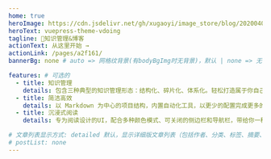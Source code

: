 ```yaml
---
home: true
heroImage: https://cdn.jsdelivr.net/gh/xugaoyi/image_store/blog/20200409124835.png
heroText: vuepress-theme-vdoing
tagline: 🚀知识管理&博客
actionText: 从这里开始 →
actionLink: /pages/a2f161/
bannerBg: none # auto => 网格纹背景(有bodyBgImg时无背景)，默认 | none => 无 | '大图地址' | background: 自定义背景样式       提示：如发现文本颜色不适应你的背景时可以到palette.styl修改$bannerTextColor变量

features: # 可选的
  - title: 知识管理
    details: 包含三种典型的知识管理形态：结构化、碎片化、体系化。轻松打造属于你自己的知识管理平台
  - title: 简洁高效
    details: 以 Markdown 为中心的项目结构，内置自动化工具，以更少的配置完成更多的事。配合多维索引快速定位每个知识点
  - title: 沉浸式阅读
    details: 专为阅读设计的UI，配合多种颜色模式、可关闭的侧边栏和导航栏，带给你一种沉浸式阅读体验

# 文章列表显示方式: detailed 默认，显示详细版文章列表（包括作者、分类、标签、摘要、分页等）| simple => 显示简约版文章列表（仅标题和日期）| none 不显示文章列表
# postList: none
---
```

[comment]: <> (    link: /web/ # 可选)

[comment]: <> (    imgUrl: /img/web.png # 可选)
[comment]: <> (<p align="center">)

[comment]: <> (  <a class="become-sponsor" href="/pages/1b12ed/">支持这个项目</a>)

[comment]: <> (</p>)

[comment]: <> (<style>)

[comment]: <> (.become-sponsor{)

[comment]: <> (  padding: 8px 20px;)

[comment]: <> (  display: inline-block;)

[comment]: <> (  color: #11a8cd;)

[comment]: <> (  border-radius: 30px;)

[comment]: <> (  box-sizing: border-box;)

[comment]: <> (  border: 1px solid #11a8cd;)

[comment]: <> (})

[comment]: <> (</style>)

[comment]: <> (<br/>)

[comment]: <> (<p align="center">)

[comment]: <> (  <a href="https://www.npmjs.com/package/vuepress-theme-vdoing" target="_blank"><img src="https://img.shields.io/npm/v/vuepress-theme-vdoing" alt="npm" class="no-zoom"></a>)

[comment]: <> (  <a href="https://www.npmjs.com/package/vuepress-theme-vdoing" target="_blank"><img src="https://img.shields.io/npm/dt/vuepress-theme-vdoing" alt="npm" class="no-zoom"></a>)

[comment]: <> (  <a href="https://github.com/xugaoyi/vuepress-theme-vdoing" target="_blank"><img src='https://img.shields.io/github/stars/xugaoyi/vuepress-theme-vdoing' alt='GitHub stars' class="no-zoom"></a>)

[comment]: <> (  <a href="https://github.com/xugaoyi/vuepress-theme-vdoing" target="_blank"><img src='https://img.shields.io/github/forks/xugaoyi/vuepress-theme-vdoing' alt='GitHub forks' class="no-zoom"></a>)

[comment]: <> (</p>)

[comment]: <> (## 🎖特别用户)

[comment]: <> (::: cardList 2)

[comment]: <> (```yaml)

[comment]: <> (- name: OpenHarmony)

[comment]: <> (  desc: 开放原子开源基金会)

[comment]: <> (  link: https://docs.openharmony.cn/pages/000000/)

[comment]: <> (  bgColor: '#f1f1f1')

[comment]: <> (  textColor: '#2A3344')

[comment]: <> (- name: MyBatis-Plus官网)

[comment]: <> (  desc: 🚀为简化开发而生)

[comment]: <> (  link: https://baomidou.com/)

[comment]: <> (  bgColor: '#f1f1f1')

[comment]: <> (  textColor: '#2A3344')

[comment]: <> (- name: Deepin 社区)

[comment]: <> (  desc: Deepin 应用开发技术分享、DTK开发经验等)

[comment]: <> (  link: https://docs.deepin.org)

[comment]: <> (  bgColor: '#f1f1f1')

[comment]: <> (  textColor: '#2A3344')

[comment]: <> (- name: VForm官网)

[comment]: <> (  desc: 低代码表单优选方案，拖拽式设计，一键生成源码)

[comment]: <> (  link: http://www.vform666.com)

[comment]: <> (  bgColor: '#f1f1f1')

[comment]: <> (  textColor: '#2A3344')

[comment]: <> (```)

[comment]: <> (:::)

[comment]: <> (<br/>)

[comment]: <> (## 🎉上新推荐)

[comment]: <> (* `v1.10.x`：新增右侧目录栏对h2~h6标题的适配，并优化了UI，[详情]&#40;/pages/8dfab5/&#41;。)

[comment]: <> (* `v1.9.x`：新增配置文件对TypeScript的支持，参考[config.ts]&#40;https://github.com/xugaoyi/vuepress-theme-vdoing/blob/master/docs/.vuepress/config.ts&#41;。新增[标题标记]&#40;/pages/3216b0/#titletag&#41;。)

[comment]: <> (* `v1.8.x`：新增 Markdown中使用的组件：[代码块选项卡]&#40;/pages/197691/#代码块选项卡&#41; 。)

[comment]: <> (* `v1.7.x`：新增 [自定义html模块]&#40;/pages/a20ce8/#自定义html模块&#41; 配置，可用于插入广告模块。)

[comment]: <> (* `v1.6.x`：支持[`四级目录`]&#40;/pages/33d574/#级别说明&#41;，提高[站点结构]&#40;/pages/33d574/#级别说明&#41;可塑性。)

[comment]: <> (* `v1.5.x`：新增[`笔记`容器]&#40;/pages/d0d7eb/&#41;，轻松插入笔记框。)

[comment]: <> (* `v1.4.x`：新增了文章内容区块的 [背景底纹配置]&#40;/pages/a20ce8/#文章内容块的背景底纹&#41;，让你的文章看起来像笔记本的风格~)

[comment]: <> (* `v1.2.x`：这个版本对整体的UI细节做了很多优化，比如标签栏和分类栏等)

[comment]: <> (* `v1.1.x`：从这个版本开始主题新增`超好用`、`高颜值`的Markdown容器，快去 [体验]&#40;/pages/d0d7eb/&#41; 吧~)

[comment]: <> (更多上新请查阅：[**更新日志**]&#40;https://github.com/xugaoyi/vuepress-theme-vdoing/releases&#41;)

[comment]: <> (<br/>)

[comment]: <> (## ⚡️未来...)

[comment]: <> (::: tip)

[comment]: <> (期待 [VuePress v2.0]&#40;https://github.com/vuepress/vuepress-next&#41; 以及 [VitePress]&#40;https://github.com/vuejs/vitepress&#41; 的正式发布...)

[comment]: <> (届时，VuePress 1.x 编译慢的缺点将得到极大的改善。我将会视情况把主题升级至 VuePress v2.0 或 VitePress。还希望大家多多 [:sparkling_heart:支持]&#40;/pages/1b12ed/&#41; 哟，持续关注吧~)

[comment]: <> (:::)

[comment]: <> (<br/>)

[comment]: <> (<!-- ## 💎 公众号)

[comment]: <> (`有趣研究社`是本人对各种有趣的、好玩的、沙雕的创意和想法以在线小网站或者文章的形式表达出来，比如：)

[comment]: <> (- [小霸王游戏机]&#40;https://game.xugaoyi.com&#41;)

[comment]: <> (- [爱国头像生成器]&#40;https://avatar.xugaoyi.com/&#41;)

[comment]: <> (- [到账语音生成器]&#40;https://zfb.xugaoyi.com/&#41;)

[comment]: <> (还有更多好玩的等你去探索吧~)

[comment]: <> (::: center)

[comment]: <> (<img src="https://cdn.jsdelivr.net/gh/xugaoyi/image_store@master/blog/qrcode.zdqv9mlfc0g.jpg"  style="width:190px;" />)

[comment]: <> (:::)

[comment]: <> (<br/> -->)

[comment]: <> (## ⚡ 反馈与交流)

[comment]: <> (在使用过程中有任何问题和想法，请给我提 [Issue]&#40;https://github.com/xugaoyi/vuepress-theme-vdoing/issues&#41;。)

[comment]: <> (你也可以在Issue查看别人提的问题和给出解决方案。)

[comment]: <> (或者加入我们的交流群：)

[comment]: <> (<table>)

[comment]: <> (  <tbody>)

[comment]: <> (    <tr>)

[comment]: <> (      <td align="center" valign="middle">)

[comment]: <> (        <img src="https://cdn.jsdelivr.net/gh/xugaoyi/image_store2@master/img/mmqrcode1646409021986.5m4pb5hehz80.png" class="no-zoom" style="width:120px;margin: 10px;">)

[comment]: <> (        <p>vdoing微信群&#40;添加我的微信进群&#41;</p>)

[comment]: <> (      </td>)

[comment]: <> (      <td align="center" valign="middle">)

[comment]: <> (        <img src="https://cdn.jsdelivr.net/gh/xugaoyi/image_store@master/qq.3ugglfuuwz00.webp" alt="群号: 694387113" class="no-zoom" style="width:120px;margin: 10px;">)

[comment]: <> (        <p>vdoing QQ群: 694387113</p>)

[comment]: <> (      </td>)

[comment]: <> (    </tr>)

[comment]: <> (  </tbody>)

[comment]: <> (</table>)

[comment]: <> (<!-- Happy new year -->)

[comment]: <> (<!-- <br/><br/>)

[comment]: <> (<div class="container-happy">)

[comment]: <> (  <div>)

[comment]: <> (    <span>Happy</span>)

[comment]: <> (    <span>Wish</span>)

[comment]: <> (  </div>)

[comment]: <> (    <div>)

[comment]: <> (    <span>New</span>)

[comment]: <> (    <span>You</span>)

[comment]: <> (  </div>)

[comment]: <> (  <footer>)

[comment]: <> (      <div>)

[comment]: <> (    <span>Year</span>)

[comment]: <> (    <span>Luck</span>)

[comment]: <> (  </div>)

[comment]: <> (  <div>)

[comment]: <> (    <span>2022</span>)

[comment]: <> (    <span>Tomorrow</span>)

[comment]: <> (  </div>)

[comment]: <> (  </footer>)

[comment]: <> (</div>)

[comment]: <> (<style>)

[comment]: <> (.container-happy {)

[comment]: <> (  font-size: 18px;)

[comment]: <> (  font-family: Times New Roman;)

[comment]: <> (  perspective: 35rem;)

[comment]: <> (  width: 100%;)

[comment]: <> (  margin: 0 auto;)

[comment]: <> (  color: tomato;)

[comment]: <> (  opacity: 0.8;)

[comment]: <> (})

[comment]: <> (.container-happy footer {)

[comment]: <> (  perspective: 35rem;)

[comment]: <> (  transform: translateY&#40;-1.4rem&#41;;)

[comment]: <> (})

[comment]: <> (.container-happy div {)

[comment]: <> (  font-size: 5rem;)

[comment]: <> (  height: 6rem;)

[comment]: <> (  overflow: hidden;)

[comment]: <> (  text-transform: uppercase;)

[comment]: <> (})

[comment]: <> (.container-happy div>span {)

[comment]: <> (  display: block;)

[comment]: <> (  height: 6rem;)

[comment]: <> (  padding: 0 1rem;)

[comment]: <> (  font-weight: bold;)

[comment]: <> (  letter-spacing: .2rem;)

[comment]: <> (  text-align: center;)

[comment]: <> (  transition: .3s;)

[comment]: <> (})

[comment]: <> (.container-happy:hover div>span {)

[comment]: <> (  transform: translateY&#40;-100%&#41;;)

[comment]: <> (})

[comment]: <> (.container-happy div:nth-child&#40;odd&#41; {)

[comment]: <> (  background-color: #EBFCFF;)

[comment]: <> (  transform: rotateX&#40;30deg&#41;;)

[comment]: <> (})

[comment]: <> (.container-happy div:nth-child&#40;even&#41; {)

[comment]: <> (  background-color: #E6F4F1;)

[comment]: <> (  transform: translateY&#40;-.6rem&#41; rotateX&#40;-30deg&#41;;)

[comment]: <> (})

[comment]: <> (</style> -->)

[comment]: <> (<!-- AD -->)

[comment]: <> (<div class="wwads-cn wwads-horizontal pageB" data-id="136" style="width:100%;max-height:80px;min-height:auto;"></div>)

[comment]: <> (<style>)

[comment]: <> (  .pageB img{width:80px!important;})

[comment]: <> (  .pageT .wwads-content{display:flex;align-items: center;})

[comment]: <> (  .pageT .wwads-poweredby{display:none!important;})

[comment]: <> (  .pageT .wwads-hide{display:none!important;})

[comment]: <> (</style>)
